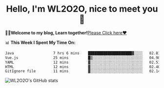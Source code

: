 <h1 align = "center">Hello, I'm WL2O2O, nice to meet you 👋</h1>

🧑‍💻**Welcome to my blog, Learn together!**[Please Click here❤️](https://wl2o2o.github.io)

📊 **This Week I Spent My Time On:**
<!--START_SECTION:waka-->

```txt
Java                  7 hrs 6 mins    ████████████████████▓░░░░   82.81 %
Vue.js                25 mins         █▒░░░░░░░░░░░░░░░░░░░░░░░   04.98 %
YAML                  12 mins         ▓░░░░░░░░░░░░░░░░░░░░░░░░   02.51 %
HTML                  12 mins         ▓░░░░░░░░░░░░░░░░░░░░░░░░   02.40 %
GitIgnore file        11 mins         ▓░░░░░░░░░░░░░░░░░░░░░░░░   02.14 %
```

<!--END_SECTION:waka-->

![WL2O2O's GitHub stats](https://github-readme-stats.vercel.app/api?username=wl2o2o&show_icons=true)


<!--
**WL2O2O/WL2O2O** is a ✨ _special_ ✨ repository because its `README.md` (this file) appears on your GitHub profile.

Here are some ideas to get you started:

- 🔭 I’m currently working on ...
- 🌱 I’m currently learning ...
- 👯 I’m looking to collaborate on ...
- 🤔 I’m looking for help with ...
- 💬 Ask me about ...
- 📫 How to reach me: ...
- 😄 Pronouns: ...
- ⚡ Fun fact: ...
-->
